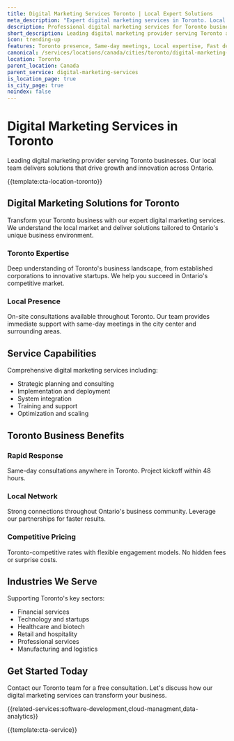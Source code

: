 ```yaml
---
title: Digital Marketing Services Toronto | Local Expert Solutions
meta_description: "Expert digital marketing services in Toronto. Local team, same-day consultations, proven results. Transform your business today."
description: Professional digital marketing services for Toronto businesses
short_description: Leading digital marketing provider serving Toronto and Ontario.
icon: trending-up
features: Toronto presence, Same-day meetings, Local expertise, Fast deployment, Competitive rates, Proven track record
canonical: /services/locations/canada/cities/toronto/digital-marketing-services-toronto.html
location: Toronto
parent_location: Canada
parent_service: digital-marketing-services
is_location_page: true
is_city_page: true
noindex: false
---
```


# Digital Marketing Services in Toronto

Leading digital marketing provider serving Toronto businesses. Our local team delivers solutions that drive growth and innovation across Ontario.

{{template:cta-location-toronto}}

## Digital Marketing Solutions for Toronto

Transform your Toronto business with our expert digital marketing services. We understand the local market and deliver solutions tailored to Ontario's unique business environment.

### Toronto Expertise

Deep understanding of Toronto's business landscape, from established corporations to innovative startups. We help you succeed in Ontario's competitive market.

### Local Presence

On-site consultations available throughout Toronto. Our team provides immediate support with same-day meetings in the city center and surrounding areas.

## Service Capabilities

Comprehensive digital marketing services including:
- Strategic planning and consulting
- Implementation and deployment
- System integration
- Training and support
- Optimization and scaling

## Toronto Business Benefits

### Rapid Response
Same-day consultations anywhere in Toronto. Project kickoff within 48 hours.

### Local Network
Strong connections throughout Ontario's business community. Leverage our partnerships for faster results.

### Competitive Pricing
Toronto-competitive rates with flexible engagement models. No hidden fees or surprise costs.

## Industries We Serve

Supporting Toronto's key sectors:
- Financial services
- Technology and startups
- Healthcare and biotech
- Retail and hospitality
- Professional services
- Manufacturing and logistics

## Get Started Today

Contact our Toronto team for a free consultation. Let's discuss how our digital marketing services can transform your business.

{{related-services:software-development,cloud-managment,data-analytics}}

{{template:cta-service}}
